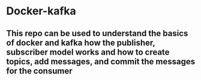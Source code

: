 # Docker-kafka
## This repo can be used to understand the basics of docker and kafka how the publisher, subscriber model works and how to create topics, add messages, and commit the messages for the consumer 
